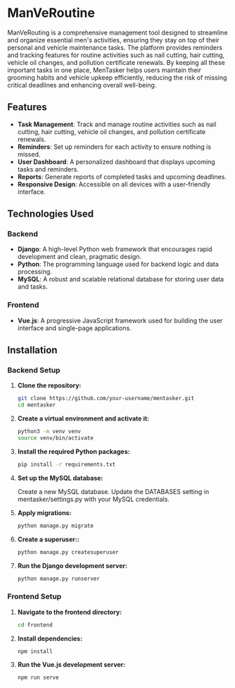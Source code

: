 # ManVeRoutine

ManVeRouting is a comprehensive management tool designed to streamline and organize essential men's activities, ensuring they stay on top of their personal and vehicle maintenance tasks. The platform provides reminders and tracking features for routine activities such as nail cutting, hair cutting, vehicle oil changes, and pollution certificate renewals. By keeping all these important tasks in one place, MenTasker helps users maintain their grooming habits and vehicle upkeep efficiently, reducing the risk of missing critical deadlines and enhancing overall well-being.

## Features
- **Task Management**: Track and manage routine activities such as nail cutting, hair cutting, vehicle oil changes, and pollution certificate renewals.
- **Reminders**: Set up reminders for each activity to ensure nothing is missed.
- **User Dashboard**: A personalized dashboard that displays upcoming tasks and reminders.
- **Reports**: Generate reports of completed tasks and upcoming deadlines.
- **Responsive Design**: Accessible on all devices with a user-friendly interface.

## Technologies Used
### Backend
- **Django**: A high-level Python web framework that encourages rapid development and clean, pragmatic design.
- **Python**: The programming language used for backend logic and data processing.
- **MySQL**: A robust and scalable relational database for storing user data and tasks.

### Frontend
- **Vue.js**: A progressive JavaScript framework used for building the user interface and single-page applications.

## Installation

### Backend Setup
1. **Clone the repository:**
   ```bash
   git clone https://github.com/your-username/mentasker.git
   cd mentasker

2. **Create a virtual environment and activate it:**
    ```bash
    python3 -m venv venv
    source venv/bin/activate

3. **Install the required Python packages:**
    ```bash
    pip install -r requirements.txt

4. **Set up the MySQL database:**

    Create a new MySQL database.
    Update the DATABASES setting in mentasker/settings.py with your MySQL credentials.
5. **Apply migrations:**

    ```bash
    python manage.py migrate

6. **Create a superuser::**

    ```bash
    python manage.py createsuperuser
7. **Run the Django development server:**

    ```bash
    python manage.py runserver


### Frontend Setup

1. **Navigate to the frontend directory:**

    ```bash
    cd frontend

2. **Install dependencies:**
    ```bash
    npm install

3. **Run the Vue.js development server:**

    ```bash
    npm run serve




